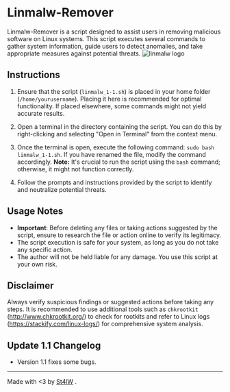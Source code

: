 # Linmalw-Remover

Linmalw-Remover is a script designed to assist users in removing malicious software on Linux systems. This script executes several commands to gather system information, guide users to detect anomalies, and take appropriate measures against potential threats.
![linmalw logo](https://raw.githubusercontent.com/Malwprotector/oass/main/img/logo.png)

## Instructions

1. Ensure that the script (`linmalw_1-1.sh`) is placed in your home folder (`/home/yourusername`). Placing it here is recommended for optimal functionality. If placed elsewhere, some commands might not yield accurate results.

2. Open a terminal in the directory containing the script. You can do this by right-clicking and selecting "Open in Terminal" from the context menu.

3. Once the terminal is open, execute the following command: `sudo bash linmalw_1-1.sh`. If you have renamed the file, modify the command accordingly. **Note:** It's crucial to run the script using the `bash` command; otherwise, it might not function correctly.

4. Follow the prompts and instructions provided by the script to identify and neutralize potential threats.


## Usage Notes

- **Important**: Before deleting any files or taking actions suggested by the script, ensure to research the file or action online to verify its legitimacy.
- The script execution is safe for your system, as long as you do not take any specific action.
- The author will not be held liable for any damage. You use this script at your own risk.

## Disclaimer

Always verify suspicious findings or suggested actions before taking any steps. It is recommended to use additional tools such as `chkrootkit` (http://www.chkrootkit.org/) to check for rootkits and refer to Linux logs (https://stackify.com/linux-logs/) for comprehensive system analysis.

## Update 1.1 Changelog

- Version 1.1 fixes some bugs.

---
Made with <3 by [St4lW](https://www.st4lwolf.org)
.
